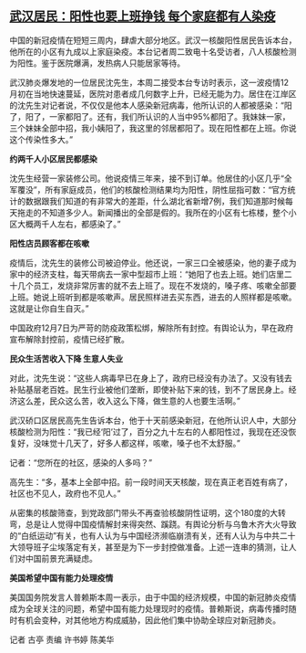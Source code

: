 <!--1671521412000-->
[武汉居民：阳性也要上班挣钱 每个家庭都有人染疫](https://www.rfa.org/mandarin/yataibaodao/huanjing/gt1-12202022022958.html)
------

<p>中国的新冠疫情在短短三周内，肆虐大部分地区。武汉一核酸阳性居民告诉本台，他所在的小区有九成以上家庭染疫。本台记者周二致电十名受访者，八人核酸检测为阳性。鉴于医院爆满，发热病人只能居家等待。</p><p>武汉肺炎爆发地的一位居民沈先生，本周二接受本台专访时表示，这一波疫情12月初在当地快速蔓延，医院对患者成几何数字上升，已经无能为力。居住在江岸区的沈先生对记者说，不仅仅是他本人感染新冠病毒，他所认识的人都被感染：“阳了，阳了，一家都阳了。还有，我们所认识的人当中95%都阳了。我妹妹一家，三个妹妹全部中招，我小姨阳了，我这里的邻居都阳了。现在阳性都在上班。你说这个传染性多大。”</p><p><strong>约两千人小区居民都感染</strong></p><p>沈先生经营一家装修公司。他说疫情三年来，接不到订单。他居住的小区几乎“全军覆没”，所有家庭成员，他们的核酸检测结果均为阳性，阴性屈指可数：“官方统计的数据跟我们知道的有非常大的差距，什么湖北省新增7例，我们知道那时候每天拖走的不知道多少人。新闻播出的全部是假的。我所在的小区有七栋楼，整个小区大概两千人左右，都感染了。”</p><p><strong>阳性店员顾客都在咳嗽</strong></p><p>疫情后，沈先生的装修公司被迫停业。他还说，一家三口全被感染，他的妻子成为家中的经济支柱，每天带病去一家中型超市上班：“她阳了也去上班。她们店里二十几个员工，发烧非常厉害的就不去上班了。现在不发烧的，嗓子疼、咳嗽全部要上班。她说上班听到都是咳嗽声。居民照样进去买东西，进去的人照样都是咳嗽。这就是让你自生自灭。”</p><p>中国政府12月7日为严苛的防疫政策松绑，解除所有封控。有舆论认为，早在政府宣布解除封控前，疫情已经扩散。</p><p><strong>民众生活苦收入下降 生意人失业</strong></p><p>对此，沈先生说：“这些人病毒早已在身上了，政府已经没有办法了。又没有钱去补贴基层老百姓。民生行业被他们垄断，即使补贴下来的钱，到不了居民身上。经济这么差，民众这么苦，收入这么下降，做生意的人也要生活啊。”</p><p>武汉硚口区居民高先生告诉本台，他于十天前感染新冠，在他所认识人中，大部分核酸检测为阳性：“我已经‘阳’过了，百分之九十左右的人都阳性过，我现在还没恢复好，没味觉十几天了，好多人都这样，咳嗽，嗓子也不太舒服。”</p><p>记者：“您所在的社区，感染的人多吗？”</p><p>高先生：“多，基本上全部中招。前一段时间天天核酸，现在真正老百姓有病了，社区也不见人，政府也不见人。”</p><p>从密集的核酸筛查，到党政部门带头不再查验核酸阴性证明，这个180度的大转弯，总是让人觉得中国疫情解封来得突然、蹊跷。有舆论分析与乌鲁木齐大火导致的“白纸运动”有关，也有人认为与中国经济濒临崩溃有关，还有人认为与中共二十大领导班子尘埃落定有关，甚至是为下一步封控做准备。上述一连串的猜测，让人们对中国前景充满疑虑。</p><p><strong>美国希望中国有能力处理疫情</strong></p><p>美国国务院发言人普赖斯本周一表示，由于中国的经济规模，中国的新冠肺炎疫情成为全球关注的问题，希望中国有能力处理现时的疫情。普赖斯说，病毒传播时随时有机会变种，对其他地方构成威胁，因此他们集中协助全球应对新冠肺炎。</p><p></p><p>记者 古亭 责编 许书婷 陈美华</p>
